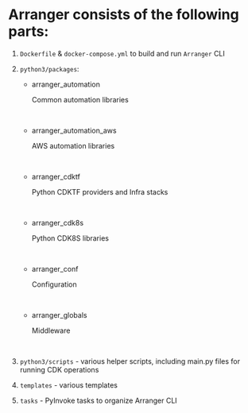 # Arranger consists of the following parts:

1. `Dockerfile` & `docker-compose.yml` to build and run `Arranger` CLI

1. `python3/packages`:

    * arranger_automation

      Common automation libraries
      
    </br>
   
    * arranger_automation_aws

      AWS automation libraries

    </br>

    * arranger_cdktf

      Python CDKTF providers and Infra stacks

    </br>

   * arranger_cdk8s

     Python CDK8S libraries

    </br>

    * arranger_conf

      Configuration

    </br>

    * arranger_globals

      Middleware

    </br>

1. `python3/scripts` - various helper scripts, including main.py files for running CDK operations

1. `templates` - various templates

1. `tasks` - PyInvoke tasks to organize Arranger CLI